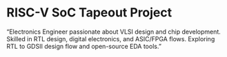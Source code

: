 # RISC-V SoC Tapeout Project
“Electronics Engineer passionate about VLSI design and chip development. Skilled in RTL design, digital electronics, and ASIC/FPGA flows. Exploring RTL to GDSII design flow and open-source EDA tools.”
